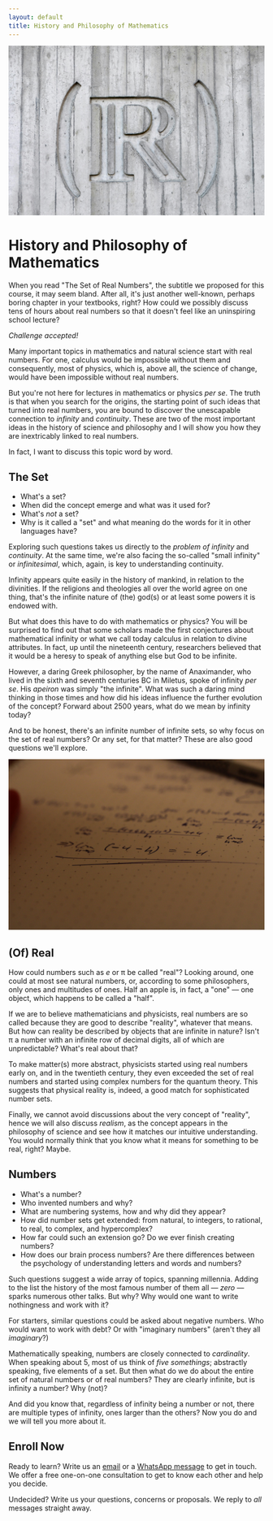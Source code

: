```yaml
---
layout: default
title: History and Philosophy of Mathematics
---
```


![History of Mathematics](assets/real_set.jpg)


# History and Philosophy of Mathematics

When you read "The Set of Real Numbers", the subtitle we proposed for this course,
it may seem bland. After all, it's just another well-known, perhaps boring chapter
in your textbooks, right? How could we possibly discuss tens of hours about real
numbers so that it doesn't feel like an uninspiring school lecture?

*Challenge accepted!*

Many important topics in mathematics and natural science start with real numbers.
For one, calculus would be impossible without them and consequently, most of
physics, which is, above all, the science of change, would have been impossible
without real numbers.

But you're not here for lectures in mathematics or physics *per se*. The truth is
that when you search for the origins, the starting point of such ideas that turned
into real numbers, you are bound to discover the unescapable connection to
*infinity* and *continuity*. These are two of the most important ideas in the
history of science and philosophy and I will show you how they are inextricably
linked to real numbers.

In fact, I want to discuss this topic word by word.

## The Set
* What's a set?
* When did the concept emerge and what was it used for?
* What's *not* a set?
* Why is it called a "set" and what meaning do the words for it in other languages have?

Exploring such questions takes us directly to the *problem of infinity* and *continuity*.
At the same time, we're also facing the so-called "small infinity" or *infinitesimal*,
which, again, is key to understanding continuity.

Infinity appears quite easily in the history of mankind, in relation to the divinities.
If the religions and theologies all over the world agree on one thing, that's the infinite
nature of (the) god(s) or at least some powers it is endowed with. 

But what does this have to do with mathematics or physics? You will be surprised to find out
that some scholars made the first conjectures about mathematical infinity or what we call today
calculus in relation to divine attributes. In fact, up until the nineteenth century, researchers
believed that it would be a heresy to speak of anything else but God to be infinite.

However, a daring Greek philosopher, by the name of Anaximander, who lived in the sixth and
seventh centuries BC in Miletus, spoke of infinity *per se*. His *apeiron* was simply "the infinite".
What was such a daring mind thinking in those times and how did his ideas influence the further
evolution of the concept? Forward about 2500 years, what do we mean by infinity today?

And to be honest, there's an infinite number of infinite sets, so why focus on the set of
real numbers? Or any set, for that matter? These are also good questions we'll explore.

![Limit](assets/limit.jpg)

## (Of) Real
How could numbers such as *e* or π be called "real"? Looking around, one could at most
see natural numbers, or, according to some philosophers, only ones and multitudes of ones.
Half an apple is, in fact, a "one" ― one object, which happens to be called a "half".

If we are to believe mathematicians and physicists, real numbers are so called because
they are good to describe "reality", whatever that means. But how can reality be described
by objects that are infinite in nature? Isn't π a number with an infinite row of
decimal digits, all of which are unpredictable? What's real about that?

To make matter(s) more abstract, physicists started using real numbers early on,
and in the twentieth century, they even exceeded the set of real numbers and started
using complex numbers for the quantum theory. This suggests that physical reality
is, indeed, a good match for sophisticated number sets.

Finally, we cannot avoid discussions about the very concept of "reality", hence 
we will also discuss *realism*, as the concept appears in the philosophy of science
and see how it matches our intuitive understanding. You would normally think
that you know what it means for something to be real, right? Maybe.

## Numbers
* What's a number?
* Who invented numbers and why?
* What are numbering systems, how and why did they appear?
* How did number sets get extended: from natural, to integers, to rational, to real, to complex, and hypercomplex?
* How far could such an extension go? Do we ever finish creating numbers?
* How does our brain process numbers? Are there differences between the psychology of understanding letters and words and numbers?
  
Such questions suggest a wide array of topics, spanning millennia. Adding to the list the
history of the most famous number of them all — *zero* — sparks numerous other talks.
But why? Why would one want to write nothingness and work with it?

For starters, similar questions could be asked about negative numbers. Who would want to
work with debt? Or with "imaginary numbers" (aren't they all *imaginary*?)

Mathematically speaking, numbers are closely connected to *cardinality*. When speaking
about 5, most of us think of *five somethings*; abstractly speaking, five elements of a set.
But then what do we do about the entire set of natural numbers or of real numbers?
They are clearly infinite, but is infinity a number? Why (not)?

And did you know that, regardless of infinity being a number or not, there are multiple
types of infinity, ones larger than the others? Now you do and we will tell you more about it.

## Enroll Now
Ready to learn? Write us an [email](mailto:adrianmanea@poligon-edu.ro) or a [WhatsApp message](https://wa.me/40750408128) to get in touch.
We offer a free one-on-one consultation to get to know each other and help you decide.

Undecided? Write us your questions, concerns or proposals. We reply to *all* messages straight away.